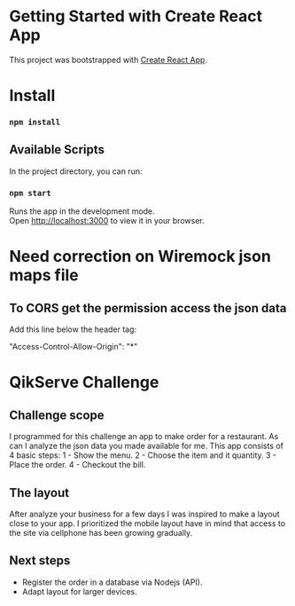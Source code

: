 # Getting Started with Create React App

This project was bootstrapped with [Create React App](https://github.com/facebook/create-react-app).


# Install

### `npm install`

## Available Scripts

In the project directory, you can run:

### `npm start`

Runs the app in the development mode.\
Open [http://localhost:3000](http://localhost:3000) to view it in your browser.

# Need correction on Wiremock json maps file

## To CORS get the permission access the json data

Add this line below the header tag:

"Access-Control-Allow-Origin": "*"


# QikServe Challenge

## Challenge scope

I programmed for this challenge an app to make order for a restaurant. As can I analyze the json data
you made available for me.
This app consists of 4 basic steps:
  1 - Show the menu.
  2 - Choose the item and it quantity.
  3 - Place the order.
  4 - Checkout the bill.

## The layout

After analyze your business for a few days I was inspired to make a layout close to your app.
I prioritized the mobile layout have in mind that access to the site via cellphone has been growing
gradually.


## Next steps

 * Register the order in a database via Nodejs (API).
 * Adapt layout for larger devices.
